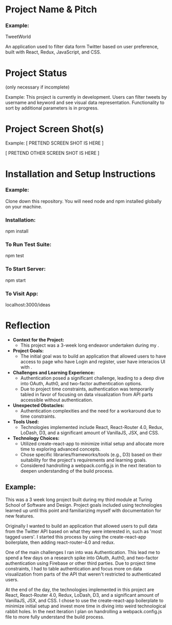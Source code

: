 

# Project Name & Pitch
### Example:
TweetWorld

An application used to filter data form Twitter based on user preference, built with React, Redux, JavaScript, and CSS.

# Project Status
(only necessary if incomplete)

Example:
This project is currently in development. Users can filter tweets by username and keyword and see visual data representation. Functionality to sort by additional parameters is in progress.

# Project Screen Shot(s)
Example:
[ PRETEND SCREEN SHOT IS HERE ]

[ PRETEND OTHER SCREEN SHOT IS HERE ]

# Installation and Setup Instructions
### Example:
Clone down this repository. You will need node and npm installed globally on your machine.

### Installation:

npm install

### To Run Test Suite:

npm test

### To Start Server:

npm start

### To Visit App:

localhost:3000/ideas

# Reflection
- **Context for the Project:**
  - This project was a 3-week long endeavor undertaken during my .
- **Project Goals:**
  - The initial goal was to build an application that allowed users to have access to page who have Login and register, user have interacios UI with .
- **Challenges and Learning Experience:**
  - Authentication posed a significant challenge, leading to a deep dive into OAuth, Auth0, and two-factor authentication options.
  - Due to project time constraints, authentication was temporarily tabled in favor of focusing on data visualization from API parts accessible without authentication.
- **Unexpected Obstacles:**
  - Authentication complexities and the need for a workaround due to time constraints.
- **Tools Used:**
  - Technologies implemented include React, React-Router 4.0, Redux, LoDash, D3, and a significant amount of VanillaJS, JSX, and CSS.
- **Technology Choices:**
  - Utilized create-react-app to minimize initial setup and allocate more time to exploring advanced concepts.
  - Chose specific libraries/frameworks/tools (e.g., D3) based on their suitability for the project's requirements and learning goals.
  - Considered handrolling a webpack.config.js in the next iteration to deepen understanding of the build process.

## Example:
This was a 3 week long project built during my third module at Turing School of Software and Design. Project goals included using technologies learned up until this point and familiarizing myself with documentation for new features.

Originally I wanted to build an application that allowed users to pull data from the Twitter API based on what they were interested in, such as 'most tagged users'. I started this process by using the create-react-app boilerplate, then adding react-router-4.0 and redux.

One of the main challenges I ran into was Authentication. This lead me to spend a few days on a research spike into OAuth, Auth0, and two-factor authentication using Firebase or other third parties. Due to project time constraints, I had to table authentication and focus more on data visualization from parts of the API that weren't restricted to authenticated users.

At the end of the day, the technologies implemented in this project are React, React-Router 4.0, Redux, LoDash, D3, and a significant amount of VanillaJS, JSX, and CSS. I chose to use the create-react-app boilerplate to minimize initial setup and invest more time in diving into weird technological rabbit holes. In the next iteration I plan on handrolling a webpack.config.js file to more fully understand the build process.
